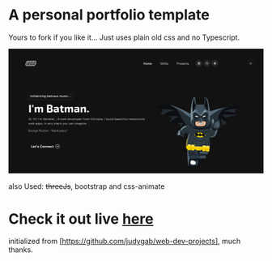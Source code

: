 # A personal portfolio template

Yours to fork if you like it... Just uses plain old css and no Typescript.

![Hosted View](/src//assets/img/batman.png)

also Used: ~~threeJs~~, bootstrap and css-animate

# Check it out live [here](https://berekett.me)

initialized from [https://github.com/judygab/web-dev-projects], much thanks.
